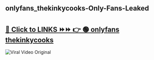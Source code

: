 
 ## onlyfans_thekinkycooks-Only-Fans-Leaked

# <h2><a href="https://clipsfans.com/onlyfans_thekinkycooks&ref=git">🔗 Click to LINKS ⏩⏩ 👉 🟢 onlyfans thekinkycooks </a></h2>

<a href="https://clipsfans.com/onlyfans_thekinkycooks&ref=git" rel="nofollow" data-target="animated-image.originalLink"><img src="https://i.ibb.co.com/xMMVF88/686577567.gif" alt="Viral Video Original" style="max-width: 100%; display: inline-block;" data-target="animated-image.originalImage"></a>
